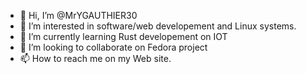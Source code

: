 - 👋 Hi, I’m @MrYGAUTHIER30
- 👀 I’m interested in software/web developement and Linux systems. 
- 🌱 I’m currently learning Rust developement on IOT 
- 💞️ I’m looking to collaborate on Fedora project 
- 📫 How to reach me on my Web site. 

<!---
MrYGAUTHIER30/MrYGAUTHIER30 is a ✨ special ✨ repository because its `README.md` (this file) appears on your GitHub profile.
You can click the Preview link to take a look at your changes.
--->

